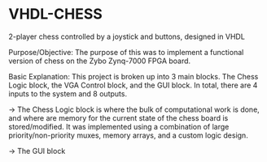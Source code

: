 # VHDL-CHESS
2-player chess controlled by a joystick and buttons, designed in VHDL 

Purpose/Objective:
The purpose of this was to implement a functional version of chess on the Zybo Zynq-7000 FPGA board.

Basic Explanation:
This project is broken up into 3 main blocks. The Chess Logic block, the VGA Control block, and the GUI block. In total, there are 4 inputs to the system and 8 outputs.

-> The Chess Logic block is where the bulk of computational work is done, and where are memory for the current state of the chess board is stored/modified. It was implemented
using a combination of large priority/non-priority muxes, memory arrays, and a custom logic design. 

-> The GUI block
